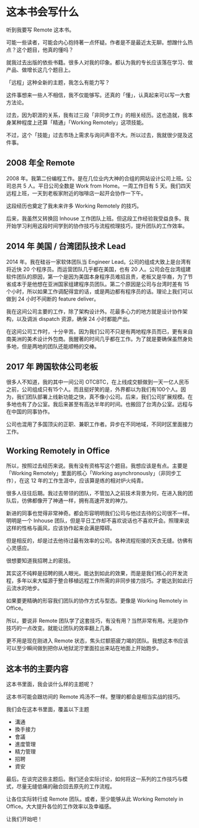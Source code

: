 # 这本书会写什么

听到我要写 Remote 这本书。

可能一些读者，可能会内心抱持著一点怀疑。作者是不是最近太无聊。想蹭什么热点？这个题目，他真的懂吗？

就我过去出版的依些书籍。很多人对我的印象。都认为我的专长应该落在学习、做产品、做增长这几个题目上。

「远程」这种全新的主题，我怎么有能力写？

这件事想来一些人不相信，我不仅能够写。还真的「懂」，认真起来可以写一大套方法论。

过去，因为职涯的关系，我有过三段「非同步工作」的相关经历。这也造就，我本身某种程度上还算「精通」「Working Remotely」这项技能。

不过，这个「技能」过去市场上需求与询问声音不大。所以过去，我就很少提及这件事。

## 2008 年全 Remote

2008 年。我第二份编程工作。是在几位业内大神的合组的网站设计公司上班。公司总共 5 人。平日公司全数是 Work from Home。一周工作日有 5 天。我们四天远程上班，一天到老板家附近的咖啡店一起开会协作一下午。

这段经历也奠定了我未来许多 Working Remotely 的技巧。

后来，我虽然又转换回 Inhouse 工作团队上班。但这段工作经验我受益良多。我开始学习利用这段时间学到的协作技巧与流程梳理技巧，提升团队的工作效率。

## 2014 年 美国 / 台湾团队技术 Lead

2014 年。我在硅谷一家软体团队当 Engineer Lead。公司的组成大致上是台湾有将近快 20 个程序员。而运营团队几乎都在美国，也有 20 人。公司会在台湾组建软件团队的原因，第一个是因为美国本身程序员难招且贵，老板又是华裔，为了节省成本于是他想在亚洲国家组建程序员团队。第二个原因是公司与台湾时差有 15 个小时，所以如果工作调配得宜的话，或是两边都有程序员的话。理论上我们可以做到 24 小时不间断的 feature deliver。

我在这间公司主要的工作，除了架构设计外。花最多心力的地方就是设计协作架构，以及调派 dispatch 资源，确保 24 小时都能产出。

在这间公司工作时，十分辛苦。因为我们公司不只是有两地程序员而已，更有来自南美洲的美术设计外包商。我醒著的时间几乎都在工作。为了就是要确保虽然身处多地，但是两地的团队还能顺畅的交棒。

## 2017 年 跨国软体公司老板

很多人不知道，我的其中一间公司 OTCBTC，在上线成交额做到一天一亿人民币之前，公司组成只有15个人。而且挺好笑的是，外界都以为我们有100个人。因为，我们团队部署上线新功能之快，真不像小公司。后来，我们公司扩展规模。在多地也有了办公室。我后来甚至有高达半年的时间。也搬回了台湾办公室。远程与在中国的同事协作。

公司也混用了多国顶尖的正职、兼职工作者。异步在不同地域，不同时区里面接力工作。

## Working Remotely in Office

所以，按照过去经历来说。我有没有资格写这个题目。我想应该是有点。主要是「Working Remotely」里面的核心「Working asynchronously」（非同步工作），在这 12 年的工作生涯中，应该算是练的相对炉火纯青。

很多人往往后期。我过去带领的团队，不管加入之前技术背景为何，在进入我的团队后，彷佛都像开了神通一样，拥有高速开发的神力。

新进的同事也觉得非常神奇。都会形容明明我们公司与他过去待的公司很不一样。明明是一个 Inhouse 团队，但是平日工作却不喜欢说话也不喜欢开会。照理来说这样的性格与画风，应该协作起来会满是障碍。

但是相反的，却是过去他待过最有效率的公司。各种流程衔接的天衣无缝。彷佛有心灵感应。

很想要知道我招聘上的密技。

其实这不纯粹是招聘的挑人眼光。能达到如此的效果，而是是我们核心的开发流程，多年以来大幅源于整合移植远程工作所需的非同步接力技巧。才能达到如此行云流水的地步。

如果要更精确的形容我们团队的协作方式与型态。更像是 Working Remotely in Office。

所以，要说非 Remote 团队学了这套技巧，有没有用？当然非常有用。光是协作技巧的一点改变。就能让团队的效率翻上几番。

更不用是现在刚进入 Remote 状态，焦头烂额筋疲力竭的团队。我想这本书应该可以至少瞬间做到把你从地狱泥泞里面拉出来站在地面上开始跑步。

## 这本书的主要内容

这本书里面，我会谈什么样的主题呢？

这本书可能会跟坊间的 Remote 鸡汤不一样。整理的都会是相当实战的技巧。

我们会在这本书里面，覆盖以下主题

* 溝通
* 換手接力
* 會議
* 進度管理
* 精力管理
* 招聘
* 資安

最后。在谈完这些主题后。我们还会实际讨论，如何将这一系列的工作技巧与模式，尽量无缝低痛的融合回去原先的工作流程。

让各位实际转行成 Remote 团队。或者，至少能够从此 Working Remotely in Office。大大提升各位的工作效率以及幸福感。

让我们开始吧！

